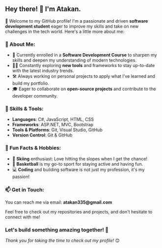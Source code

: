 <h2>Hey there! 👋 I'm <strong>Atakan</strong>.</h2>

<p>🌟 Welcome to my GitHub profile! I'm a passionate and driven <strong>software development student</strong> eager to improve my skills and take on new challenges in the tech world. Here's a little more about me:</p>

<h3>🚀 About Me:</h3>
<ul>
    <li>🌱 Currently enrolled in a <strong>Software Development Course</strong> to sharpen my skills and deepen my understanding of modern technologies.</li>
    <li>👨‍💻 Constantly exploring <strong>new tools</strong> and frameworks to stay up-to-date with the latest industry trends.</li>
    <li>🛠️ Always working on personal projects to apply what I've learned and build my portfolio.</li>
    <li>🎓 Eager to collaborate on <strong>open-source projects</strong> and contribute to the developer community.</li>
</ul>

<h3>💼 Skills & Tools:</h3>
<ul>
    <li><strong>Languages</strong>: C#, JavaScript, HTML, CSS</li>
    <li><strong>Frameworks</strong>: ASP.NET, MVC, Bootstrap</li>
    <li><strong>Tools & Platforms</strong>: Git, Visual Studio, GitHub</li>
    <li><strong>Version Control</strong>: Git & GitHub</li>
</ul>

<h3>🎯 Fun Facts & Hobbies:</h3>
<ul>
    <li>🎿 <strong>Skiing</strong> enthusiast: Love hitting the slopes when I get the chance!</li>
    <li>🏀 <strong>Basketball</strong> is my go-to sport for staying active and having fun.</li>
    <li>💻 <strong>Coding</strong> and building software is not just my profession, it's my passion!</li>
</ul>

<h3>📫 Get in Touch:</h3>
<p>You can reach me via email: <strong>atakan335@gmail.com</strong></p>
<p>Feel free to check out my repositories and projects, and don't hesitate to connect with me!</p>

<h3>Let's build something amazing together! 🚀</h3>
<p><em>Thank you for taking the time to check out my profile!</em> 😊</p>
